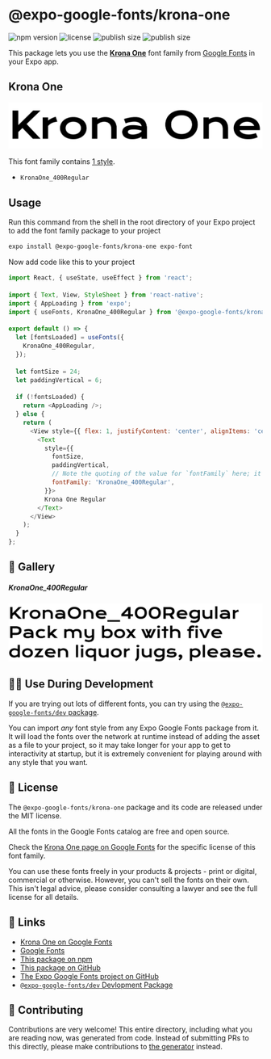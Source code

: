 # @expo-google-fonts/krona-one

![npm version](https://flat.badgen.net/npm/v/@expo-google-fonts/krona-one)
![license](https://flat.badgen.net/github/license/expo/google-fonts)
![publish size](https://flat.badgen.net/packagephobia/install/@expo-google-fonts/krona-one)
![publish size](https://flat.badgen.net/packagephobia/publish/@expo-google-fonts/krona-one)

This package lets you use the [**Krona One**](https://fonts.google.com/specimen/Krona+One) font family from [Google Fonts](https://fonts.google.com/) in your Expo app.

## Krona One

![Krona One](./font-family.png)

This font family contains [1 style](#-gallery).

- `KronaOne_400Regular`

## Usage

Run this command from the shell in the root directory of your Expo project to add the font family package to your project
```sh
expo install @expo-google-fonts/krona-one expo-font
```

Now add code like this to your project
```js
import React, { useState, useEffect } from 'react';

import { Text, View, StyleSheet } from 'react-native';
import { AppLoading } from 'expo';
import { useFonts, KronaOne_400Regular } from '@expo-google-fonts/krona-one';

export default () => {
  let [fontsLoaded] = useFonts({
    KronaOne_400Regular,
  });

  let fontSize = 24;
  let paddingVertical = 6;

  if (!fontsLoaded) {
    return <AppLoading />;
  } else {
    return (
      <View style={{ flex: 1, justifyContent: 'center', alignItems: 'center' }}>
        <Text
          style={{
            fontSize,
            paddingVertical,
            // Note the quoting of the value for `fontFamily` here; it expects a string!
            fontFamily: 'KronaOne_400Regular',
          }}>
          Krona One Regular
        </Text>
      </View>
    );
  }
};

```

## 🔡 Gallery

##### KronaOne_400Regular
![KronaOne_400Regular](./KronaOne_400Regular.ttf.png)


## 👩‍💻 Use During Development

If you are trying out lots of different fonts, you can try using the [`@expo-google-fonts/dev` package](https://github.com/expo/google-fonts/tree/master/font-packages/dev#readme).

You can import *any* font style from any Expo Google Fonts package from it. It will load the fonts
over the network at runtime instead of adding the asset as a file to your project, so it may take longer
for your app to get to interactivity at startup, but it is extremely convenient
for playing around with any style that you want.

## 📖 License

The `@expo-google-fonts/krona-one` package and its code are released under the MIT license.

All the fonts in the Google Fonts catalog are free and open source.

Check the [Krona One page on Google Fonts](https://fonts.google.com/specimen/Krona+One) for the specific license of this font family.

You can use these fonts freely in your products & projects - print or digital, commercial or otherwise. However, you can't sell the fonts on their own. This isn't legal advice, please consider consulting a lawyer and see the full license for all details.

## 🔗 Links

- [Krona One on Google Fonts](https://fonts.google.com/specimen/Krona+One)
- [Google Fonts](https://fonts.google.com/)
- [This package on npm](https://www.npmjs.com/package/@expo-google-fonts/krona-one)
- [This package on GitHub](https://github.com/expo/google-fonts/tree/master/font-packages/krona-one)
- [The Expo Google Fonts project on GitHub](https://github.com/expo/google-fonts)
- [`@expo-google-fonts/dev` Devlopment Package](https://github.com/expo/google-fonts/tree/master/font-packages/dev)

## 🤝 Contributing

Contributions are very welcome! This entire directory, including what you are reading now, was generated from code. Instead of submitting PRs to this directly, please make contributions to [the generator](https://github.com/expo/google-fonts/tree/master/packages/generator) instead.

